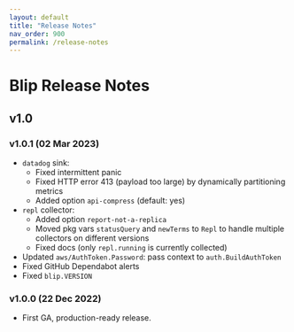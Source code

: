 ```yaml
---
layout: default
title: "Release Notes"
nav_order: 900
permalink: /release-notes
---
```


# Blip Release Notes

## v1.0

### v1.0.1 (02 Mar 2023)

* `datadog` sink:
  * Fixed intermittent panic
  * Fixed HTTP error 413 (payload too large) by dynamically partitioning metrics
  * Added option `api-compress` (default: yes)
* `repl` collector:
  * Added option `report-not-a-replica`
  * Moved pkg vars `statusQuery` and `newTerms` to `Repl` to handle multiple collectors on different versions
  * Fixed docs (only `repl.running` is currently collected)
* Updated `aws/AuthToken.Password`: pass context to `auth.BuildAuthToken`
* Fixed GitHub Dependabot alerts
* Fixed `blip.VERSION`

### v1.0.0 (22 Dec 2022)

* First GA, production-ready release.

